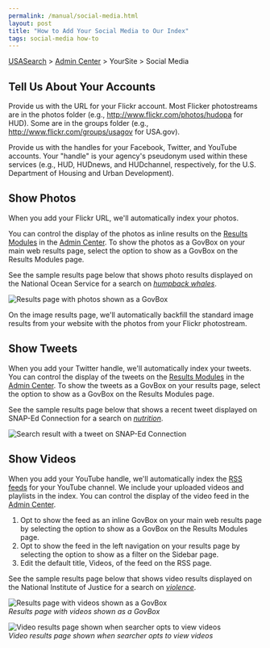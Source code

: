 ```yaml
---
permalink: /manual/social-media.html
layout: post
title: "How to Add Your Social Media to Our Index"
tags: social-media how-to
---
```

[USASearch](http://usasearch.howto.gov) > [Admin Center](http://search.usa.gov/affiliates/home) > YourSite > Social Media

## Tell Us About Your Accounts

Provide us with the URL for your Flickr account. Most Flicker photostreams are in the photos folder (e.g., <http://www.flickr.com/photos/hudopa> for HUD). Some are in the groups folder (e.g., <http://www.flickr.com/groups/usagov> for USA.gov).

Provide us with the handles for your Facebook, Twitter, and YouTube accounts. Your "handle" is your agency's pseudonym used within these services (e.g., HUD, HUDnews, and HUDchannel, respectively, for the U.S. Department of Housing and Urban Development).

## Show Photos

When you add your Flickr URL, we'll automatically index your photos. 

You can control the display of the photos as inline results on the [Results Modules](/manual/results-modules.html) in the [Admin Center](http://search.usa.gov/affiliates/home). To show the photos as a GovBox on your main web results page, select the option to show as a GovBox on the Results Modules page.

See the sample results page below that shows photo results displayed on the National Ocean Service for a search on *[humpback whales](http://search.usa.gov/search?query=humpback+whales&affiliate=oceanservice.noaa.gov)*.

![Results page with photos shown as a GovBox](http://f22818b4dfc10241d8a3-f1564c64756a8cfee25b6b19953b1d23.r31.cf2.rackcdn.com/govbox-photos.png)  

On the image results page, we'll automatically backfill the standard image results from your website with the photos from your Flickr photostream.

## Show Tweets

When you add your Twitter handle, we'll automatically index your tweets. You can control the display of the tweets on the [Results Modules](/manual/results-modules.html) in the [Admin Center](http://search.usa.gov/affiliates/home). To show the tweets as a GovBox on your results page, select the option to show as a GovBox on the Results Modules page.

See the sample results page below that shows a recent tweet displayed on SNAP-Ed Connection for a search on *[nutrition](http://search.usa.gov/search?affiliate=snap-edconnection&query=nutrition)*.

![Search result with a tweet on SNAP-Ed Connection](http://f22818b4dfc10241d8a3-f1564c64756a8cfee25b6b19953b1d23.r31.cf2.rackcdn.com/social-media-tweets.png)

## Show Videos

When you add your YouTube handle, we'll automatically index the [RSS feeds](/manual/rss.html) for your YouTube channel. We include your uploaded videos and playlists in the index. You can control the display of the video feed in the [Admin Center](http://search.usa.gov/affiliates/home).

1. Opt to show the feed as an inline GovBox on your main web results page by selecting the option to show as a GovBox on the Results Modules page.
2. Opt to show the feed in the left navigation on your results page by selecting the option to show as a filter on the Sidebar page.
3. Edit the default title, Videos, of the feed on the RSS page.

See the sample results page below that shows video results displayed on the National Institute of Justice for a search on *[violence](http://search.usa.gov/search?query=violence&affiliate=nationalinstituteofjustice)*.

![Results page with videos shown as a GovBox](http://f22818b4dfc10241d8a3-f1564c64756a8cfee25b6b19953b1d23.r31.cf2.rackcdn.com/social-media-video1.png)  
*Results page with videos shown as a GovBox*

![Video results page shown when searcher opts to view videos](http://f22818b4dfc10241d8a3-f1564c64756a8cfee25b6b19953b1d23.r31.cf2.rackcdn.com/social-media-video2.png)  
*Video results page shown when searcher opts to view videos*